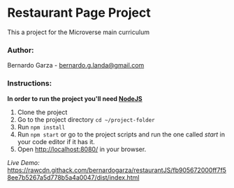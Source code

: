# Restaurant Page Project

This a project for the Microverse main curriculum

### Author:

Bernardo Garza - [bernardo.g.landa@gmail.com](bernardo.g.landa@gmail.com)


### Instructions:


**In order to run the project you'll need [NodeJS](https://nodejs.org)**


1. Clone the project
2. Go to the project directory `cd ~/project-folder`
3. Run `npm install`
4. Run `npm start` or go to the project scripts and run the one called *start* in your code editor if it has it.
5. Open [http://localhost:8080/](http://localhost:8080/) in your browser.


*Live Demo:* https://rawcdn.githack.com/bernardogarza/restaurantJS/fb905672000ff7f58ee7b5267a5d778b5a4a0047/dist/index.html

